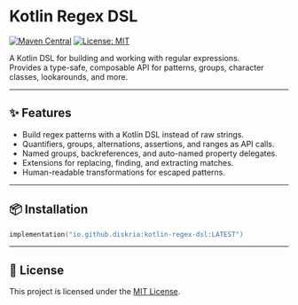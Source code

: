 # Kotlin Regex DSL

[![Maven Central](https://img.shields.io/maven-central/v/io.github.diskria/kotlin-regex-dsl.svg?label=Maven%20Central)](https://central.sonatype.com/artifact/io.github.diskria/kotlin-regex-dsl) [![License: MIT](https://img.shields.io/badge/License-MIT-yellow.svg)](LICENSE)

A Kotlin DSL for building and working with regular expressions.  
Provides a type-safe, composable API for patterns, groups, character classes, lookarounds, and more.

---

## ✨ Features
- Build regex patterns with a Kotlin DSL instead of raw strings.
- Quantifiers, groups, alternations, assertions, and ranges as API calls.
- Named groups, backreferences, and auto-named property delegates.
- Extensions for replacing, finding, and extracting matches.
- Human-readable transformations for escaped patterns.

---

## 📦 Installation

```kotlin
implementation("io.github.diskria:kotlin-regex-dsl:LATEST")
```

---

## 📄 License
This project is licensed under the [MIT License](LICENSE).
